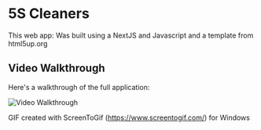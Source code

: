 # 5S Cleaners

This web app: Was built using a NextJS and Javascript and a template from html5up.org

## Video Walkthrough

Here's a walkthrough of the full application:

<img src='https://imgur.com/a/ePgMSaE.gif' title='Video Walkthrough' width='' alt='Video Walkthrough' />

<!-- Replace this with whatever GIF tool you used! -->
GIF created with ScreenToGif (https://www.screentogif.com/) for Windows

